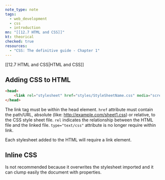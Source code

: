 ```yaml
---
note_type: note
tags:
  - web_development
  - css
  - introduction
mn: "[[12.7 HTML and CSS]]"
kt: theorical
checked: true
resources:
  - "CSS: The definitive guide - Chapter 1"
---
```

[[12.7 HTML and CSS|HTML and CSS]]

## Adding CSS to HTML
```html
<head>
	<link rel="stylesheet" href="styles/StyleSheetName.css" media="screen, print">
</head>
```

The link tag must be within the head element. `href` attribute must contain the path/URL, absolute (like: http://example.com/sheet1.css) or relative, to the CSS style sheet file. `rel` indicates the relationship between the HTML file and the linked file. `type="text/css"` attribute is no longer require within link. 

Each stylesheet added to the HTML will require a link element. 

## Inline CSS
Is not recommended because it overwrites the stylesheet imported and it can clump easily the document with properties.

